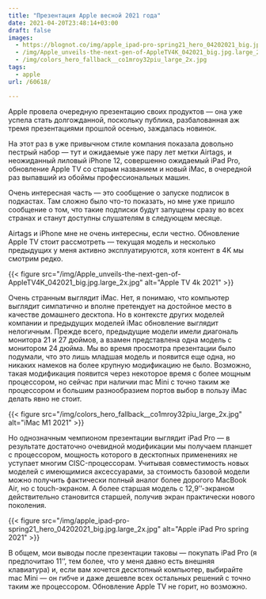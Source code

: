 ```yaml
---
title: "Презентация Apple весной 2021 года"
date: 2021-04-20T23:48:14+03:00
draft: false
images:
  - https://blognot.co/img/apple_ipad-pro-spring21_hero_04202021_big.jpg.large_2x.jpg
  - /img/Apple_unveils-the-next-gen-of-AppleTV4K_042021_big.jpg.large_2x.jpg
  - /img/colors_hero_fallback__co1mroy32piu_large_2x.jpg
tags:
  - apple
url: /60618/

---
```

Apple провела очередную презентацию своих продуктов — она уже успела стать долгожданной, поскольку публика, разбалованная аж тремя презентациями прошлой осенью, заждалась новинок. 

На этот раз в уже привычном стиле компания показала довольно пестрый набор — тут и ожидаемые уже пару лет метки Airtags, и неожиданный лиловый iPhone 12, совершенно ожидаемый iPad Pro, обновление Apple TV со старым названием и новый iMac, в очередной раз выпавший из обоймы профессиональных машин.

Очень интересная часть — это сообщение о запуске подписок в подкастах. Там сложно было что-то показать, но мне уже пришло сообщение о том, что такие подписки будут запущены сразу во всех странах и станут доступны слушателям в следующем месяце.

Airtags и iPhone мне не очень интересны, если честно. Обновление Apple TV стоит рассмотреть — текущая модель и несколько предыдущих у меня активно эксплуатируются, хотя контент в 4K мы смотрим редко.

{{< figure src="/img/Apple_unveils-the-next-gen-of-AppleTV4K_042021_big.jpg.large_2x.jpg" alt="Apple TV 4k 2021" >}}

Очень странным выглядит iMac. Нет, я понимаю, что компьютер выглядит симпатично и вполне претендует на достойное место в качестве домашнего десктопа. Но в контексте других моделей компании и предыдущих моделей iMac обновление выглядит нелогичным. Прежде всего, предыдущие модели имели диагональ монитора 21 и 27 дюймов, а взамен представлена одна модель с монитором 24 дюйма. Мы во время просмотра презентации было подумали, что это лишь младшая модель и появится еще одна, но никаких намеков на более крупную модификацию не было. Возможно, такая модификация появится через некоторое время с более мощным процессором, но сейчас при наличии mac Mini с точно таким же процессором и большим разнообразием портов выбор в пользу iMac делать явно не стоит.

{{< figure src="/img/colors_hero_fallback__co1mroy32piu_large_2x.jpg" alt="iMac M1 2021" >}}

Но однозначным чемпионом презентации выглядит iPad Pro — в результате достаточно очевидной модификации мы получаем планшет с процессором, мощность которого в десктопных применениях не уступает многим CISC-процессорам. Учитывая совместимость новых моделей с имеющимися аксессуарами, за стоимость базовой модели можно получить фактически полный аналог более дорогого MacBook Air, но с touch-экраном. А более старшая модель с 12,9’’-экраном действительно становится старшей, получив экран практически нового поколения.

{{< figure src="/img/apple_ipad-pro-spring21_hero_04202021_big.jpg.large_2x.jpg" alt="Apple iPad Pro spring 2021" >}}

В общем, мои выводы после презентации таковы — покупать iPad Pro (я предпочитаю 11’’, тем более, что у меня давно есть внешняя клавиатура) и, если вам хочется десктопный компьютер, выбирайте mac Mini — он гибче и даже дешевле всех остальных решений с точно таким же процессором. Обновление Apple TV не горит, но возможно. 